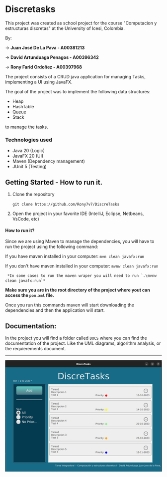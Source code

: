 # Discretasks

This project was created as school project for the course "Computacion y estructuras discretas" at the University of Icesi, Colombia. 

By: 

-> **Juan José De La Pava - A00381213**

->  **David Artunduaga Penagos - A00396342** 

-> **Rony Farid Ordoñez - A00397968**

The project consists of a CRUD java application for managing Tasks, implementing a UI using JavaFX.

The goal of the project was to implement the following data structures:
- Heap
- HashTable
- Queue
- Stack

to manage the tasks.

### Technologies used

- Java 20 (Logic)
- JavaFX 20 (UI)
- Maven (Dependency management)
- JUnit 5 (Testing)

## Getting Started - How to run it.

1. Clone the repository

    `git clone https://github.com/Rony7v7/DiscreTasks`

2. Open the project in your favorite IDE (IntelliJ, Eclipse, Netbeans, VsCode, etc)

#### How to run it?

Since we are using Maven to manage the dependencies, you will have to run the project using the following command:  

If you have maven installed in your computer: `mvn clean javafx:run`

If you don't have maven installed in your computer: `mvnw clean javafx:run`

     *In some cases to run the maven wraper you will need to run `.\mvnw clean javafx:run`*

**Make sure you are in the root directory of the project where yout can access the `pom.xml` file.**

Once you run this commands maven will start downloading the dependencies and then the application will start.

## Documentation:

In the project you will find a folder called `DOCS` where you can find the documentation of the project. Like the UML diagrams, algorithm analysis, or the requierements document.

---

![Alt text](src/main/resources/com/discretask/img/ApplicationSample.png)